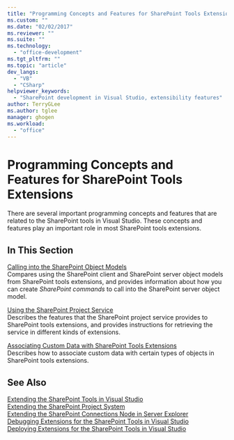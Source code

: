 ```yaml
---
title: "Programming Concepts and Features for SharePoint Tools Extensions | Microsoft Docs"
ms.custom: ""
ms.date: "02/02/2017"
ms.reviewer: ""
ms.suite: ""
ms.technology: 
  - "office-development"
ms.tgt_pltfrm: ""
ms.topic: "article"
dev_langs: 
  - "VB"
  - "CSharp"
helpviewer_keywords: 
  - "SharePoint development in Visual Studio, extensibility features"
author: TerryGLee
ms.author: tglee
manager: ghogen
ms.workload: 
  - "office"
---
```

# Programming Concepts and Features for SharePoint Tools Extensions
  There are several important programming concepts and features that are related to the SharePoint tools in Visual Studio. These concepts and features play an important role in most SharePoint tools extensions.  
  
## In This Section  
 [Calling into the SharePoint Object Models](../sharepoint/calling-into-the-sharepoint-object-models.md)  
 Compares using the SharePoint client and SharePoint server object models from SharePoint tools extensions, and provides information about how you can create *SharePoint commands* to call into the SharePoint server object model.  
  
 [Using the SharePoint Project Service](../sharepoint/using-the-sharepoint-project-service.md)  
 Describes the features that the SharePoint project service provides to SharePoint tools extensions, and provides instructions for retrieving the service in different kinds of extensions.  
  
 [Associating Custom Data with SharePoint Tools Extensions](../sharepoint/associating-custom-data-with-sharepoint-tools-extensions.md)  
 Describes how to associate custom data with certain types of objects in SharePoint tools extensions.  
  
## See Also  
 [Extending the SharePoint Tools in Visual Studio](../sharepoint/extending-the-sharepoint-tools-in-visual-studio.md)   
 [Extending the SharePoint Project System](../sharepoint/extending-the-sharepoint-project-system.md)   
 [Extending the SharePoint Connections Node in Server Explorer](../sharepoint/extending-the-sharepoint-connections-node-in-server-explorer.md)   
 [Debugging Extensions for the SharePoint Tools in Visual Studio](../sharepoint/debugging-extensions-for-the-sharepoint-tools-in-visual-studio.md)   
 [Deploying Extensions for the SharePoint Tools in Visual Studio](../sharepoint/deploying-extensions-for-the-sharepoint-tools-in-visual-studio.md)  
  
  